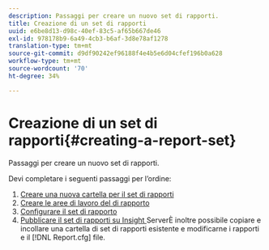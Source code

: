 ```yaml
---
description: Passaggi per creare un nuovo set di rapporti.
title: Creazione di un set di rapporti
uuid: e6be8d13-d98c-40ef-83c5-af65b667de46
exl-id: 978178b9-6a49-4cb3-b6af-3d8e78af1278
translation-type: tm+mt
source-git-commit: d9df90242ef96188f4e4b5e6d04cfef196b0a628
workflow-type: tm+mt
source-wordcount: '70'
ht-degree: 34%

---
```


# Creazione di un set di rapporti{#creating-a-report-set}

Passaggi per creare un nuovo set di rapporti.

Devi completare i seguenti passaggi per l’ordine:

1. [Creare una nuova cartella per il set di rapporti](../../../../home/c-rpt-oview/c-work-rpt-sets/t-create-rpt-set/t-new-fldr-rpt-set.md#task-9936b9c1f0624732a24087d8fa3f2617)
1. [Creare le aree di lavoro del di rapporto](../../../../home/c-rpt-oview/c-work-rpt-sets/t-create-rpt-set/t-create-rpt-wrksp.md#task-993b616031904352acae13df6461e20b)
1. [Configurare il set di rapporto](../../../../home/c-rpt-oview/c-work-rpt-sets/t-create-rpt-set/t-config-rpt-set/t-config-rpt-set.md#task-cfb2fd0c28bc48c2acdd582fe0d670d0)
1. [Pubblicare il set di rapporti su Insight ](../../../../home/c-rpt-oview/c-work-rpt-sets/t-create-rpt-set/t-pub-rpt-set.md#task-3fc45e02aa364b8d815a969b8adc2c27)
ServerÈ inoltre possibile copiare e incollare una cartella di set di rapporti esistente e modificarne i rapporti e il  [!DNL Report.cfg] file.
